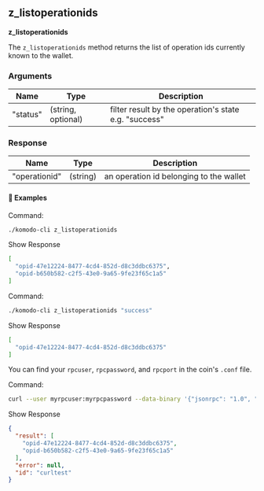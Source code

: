 ## z_listoperationids

**z_listoperationids**

The `z_listoperationids` method returns the list of operation ids currently known to the wallet.

### Arguments

| Name     | Type               | Description                                           |
| -------- | ------------------ | ----------------------------------------------------- |
| "status" | (string, optional) | filter result by the operation's state e.g. "success" |

### Response

| Name          | Type     | Description                             |
| ------------- | -------- | --------------------------------------- |
| "operationid" | (string) | an operation id belonging to the wallet |

#### 📌 Examples

Command:

```bash
./komodo-cli z_listoperationids
```

Show Response

```bash
[
  "opid-47e12224-8477-4cd4-852d-d8c3ddbc6375",
  "opid-b650b582-c2f5-43e0-9a65-9fe23f65c1a5"
]
```

Command:

```bash
./komodo-cli z_listoperationids "success"
```

Show Response

```bash
[
  "opid-47e12224-8477-4cd4-852d-d8c3ddbc6375"
]
```

You can find your `rpcuser`, `rpcpassword`, and `rpcport` in the coin's `.conf` file.

Command:

```bash
curl --user myrpcuser:myrpcpassword --data-binary '{"jsonrpc": "1.0", "id":"curltest", "method": "z_listoperationids", "params": [] }' -H 'content-type: text/plain;' http://127.0.0.1:myrpcport/
```

Show Response

```json
{
  "result": [
    "opid-47e12224-8477-4cd4-852d-d8c3ddbc6375",
    "opid-b650b582-c2f5-43e0-9a65-9fe23f65c1a5"
  ],
  "error": null,
  "id": "curltest"
}
```